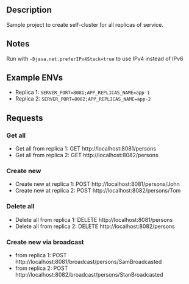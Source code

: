 ## Description
Sample project to create self-cluster for all replicas of service.

## Notes
Run with `-Djava.net.preferIPv4Stack=true` to use IPv4 instead of IPv6

## Example ENVs
- Replica 1: `SERVER_PORT=8081;APP_REPLICAS_NAME=app-1`
- Replica 2: `SERVER_PORT=8082;APP_REPLICAS_NAME=app-2`

## Requests
### Get all
- Get all from replica 1: GET http://localhost:8081/persons
- Get all from replica 2: GET http://localhost:8082/persons
### Create new
- Create new at replica 1: POST http://localhost:8081/persons/John
- Create new at replica 2: POST http://localhost:8082/persons/Tom
### Delete all
- Delete all from replica 1: DELETE http://localhost:8081/persons
- Delete all from replica 2: DELETE http://localhost:8082/persons
### Create new via broadcast
- from replica 1: POST http://localhost:8081/broadcast/persons/SamBroadcasted
- from replica 2: POST http://localhost:8082/broadcast/persons/StanBroadcasted
